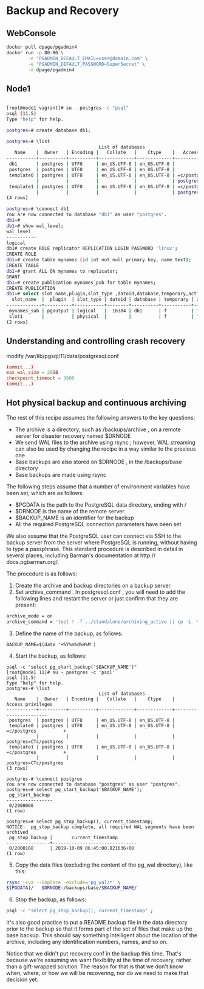 # Backup and Recovery
## WebConsole

```bash
docker pull dpage/pgadmin4
docker run -p 80:80 \
        -e "PGADMIN_DEFAULT_EMAIL=user@domain.com" \
        -e "PGADMIN_DEFAULT_PASSWORD=SuperSecret" \
        -d dpage/pgadmin4
```

## Node1

```bash

[root@node1 vagrant]# su - postgres -c "psql"
psql (11.5)
Type "help" for help.

postgres=# create database db1;

postgres=# \list
                                  List of databases
   Name    |  Owner   | Encoding |   Collate   |    Ctype    |   Access privileges   
-----------+----------+----------+-------------+-------------+-----------------------
 db1       | postgres | UTF8     | en_US.UTF-8 | en_US.UTF-8 | 
 postgres  | postgres | UTF8     | en_US.UTF-8 | en_US.UTF-8 | 
 template0 | postgres | UTF8     | en_US.UTF-8 | en_US.UTF-8 | =c/postgres          +
           |          |          |             |             | postgres=CTc/postgres
 template1 | postgres | UTF8     | en_US.UTF-8 | en_US.UTF-8 | =c/postgres          +
           |          |          |             |             | postgres=CTc/postgres
(4 rows)

postgres=# \connect db1
You are now connected to database "db1" as user "postgres".
db1=# 
db1=# show wal_level;
wal_level
-----------
logical
db1# create ROLE replicator REPLICATION LOGIN PASSWORD 'linux';
CREATE ROLE
db1=# create table mynames (id int not null primary key, name text);
CREATE TABLE
db1=# grant ALL ON mynames to replicator;
GRANT
db1=# create publication mynames_pub for table mynames;
CREATE PUBLICATION
db1=# select slot_name,plugin,slot_type ,datoid,database,temporary,active,catalog_xmin,restart_lsn,confirmed_flush_lsn from pg_replication_slots;
  slot_name  |  plugin  | slot_type | datoid | database | temporary | active | catalog_xmin | restart_lsn | confirmed_flush_lsn 
-------------+----------+-----------+--------+----------+-----------+--------+--------------+-------------+---------------------
 mynames_sub | pgoutput | logical   |  16384 | db1      | f         | t      |          580 | 0/16D08D0   | 0/16D0908
 slot1       |          | physical  |        |          | f         | f      |              |             | 
(2 rows)
```

## Understanding and controlling crash recovery

modify /var/lib/pgsql/11/data/postgresql.conf

```conf
(ommit...)
max_wal_size = 20GB 
checkpoint_timeout = 3600
(ommit...)
```

## Hot physical backup and continuous archiving
The rest of this recipe assumes the following answers to the key questions:

*  The archive is a directory, such as /backups/archive , on a remote server for disaster recovery named $DRNODE
*  We send WAL files to the archive using rsync ; however, WAL streaming can also be used by changing the recipe in a way similar to the previous one 
*  Base backups are also stored on $DRNODE , in the /backups/base directory
*  Base backups are made using rsync

The following steps assume that a number of environment variables have been set, which are as follows:

*  $PGDATA is the path to the PostgreSQL data directory, ending with /
*  $DRNODE is the name of the remote server
*  $BACKUP_NAME is an identifier for the backup
*  All the required PostgreSQL connection parameters have been set

We also assume that the PostgreSQL user can connect via SSH to the backup server from the server where PostgreSQL is running, without having to type a passphrase. This standard procedure is described in detail in several places, including Barman's documentation at http:/​/ docs.pgbarman.org/.

The procedure is as follows:

1.  Create the archive and backup directories on a backup server.
1.  Set archive_command . In postgresql.conf , you will need to add the
following lines and restart the server or just confirm that they are present:

```bash
archive_mode = on
archive_command = 'test ! -f ../standalone/archiving_active || cp -i  %p  ../standalone/archive/%f'
```

3. Define the name of the backup, as follows:

```
BACKUP_NAME=$(date '+%Y%m%d%H%M')
```
4. Start the backup, as follows:

```
psql -c "select pg_start_backup('$BACKUP_NAME')"
[root@node1 11]# su - postgres -c 'psql'
psql (11.5)
Type "help" for help.
postgres-# \list
                                  List of databases
   Name    |  Owner   | Encoding |   Collate   |    Ctype    |   Access privileges   
-----------+----------+----------+-------------+-------------+-----------------------
 postgres  | postgres | UTF8     | en_US.UTF-8 | en_US.UTF-8 | 
 template0 | postgres | UTF8     | en_US.UTF-8 | en_US.UTF-8 | =c/postgres          +
           |          |          |             |             | postgres=CTc/postgres
 template1 | postgres | UTF8     | en_US.UTF-8 | en_US.UTF-8 | =c/postgres          +
           |          |          |             |             | postgres=CTc/postgres
(3 rows)

postgres-# \connect postgres
You are now connected to database "postgres" as user "postgres".
postgres=# select pg_start_backup('$BACKUP_NAME');
 pg_start_backup 
-----------------
 0/2000060
(1 row)

postgres=# select pg_stop_backup(), current_timestamp;
NOTICE:  pg_stop_backup complete, all required WAL segments have been archived
 pg_stop_backup |       current_timestamp
----------------+-------------------------------
 0/2000168      | 2019-10-09 06:45:00.821636+00
(1 row)
```

5. Copy the data files (excluding the content of the pg_wal directory), like this:

```bash
rsync -cva --inplace -exclude='pg_wal/*' \
${PGDATA}/   $DRNODE:/backups/base/$BACKUP_NAME/
```

6. Stop the backup, as follows:

```bash
psql -c "select pg_stop_backup(), current_timestamp" ;
```

It's also good practice to put a README.backup file in the data directory prior to the backup so that it forms part of the set of files that make up the base backup. This should say something intelligent about the location of the archive, including any identification numbers, names, and so on.

Notice that we didn't put recovery.conf in the backup this time. That's because we're assuming we want flexibility at the time of recovery, rather than a gift-wrapped solution. The reason for that is that we don't know when, where, or how we will be recovering, nor do we need to make that decision yet.
